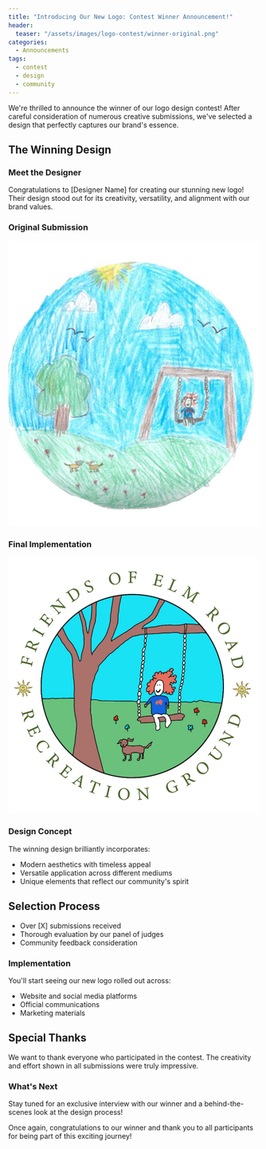 ```yaml
---
title: "Introducing Our New Logo: Contest Winner Announcement!"
header:
  teaser: "/assets/images/logo-contest/winner-original.png"
categories: 
  - Announcements
tags:
  - contest
  - design
  - community
---
```


We're thrilled to announce the winner of our logo design contest! After careful consideration of numerous creative submissions, we've selected a design that perfectly captures our brand's essence.

## The Winning Design

### Meet the Designer
Congratulations to [Designer Name] for creating our stunning new logo! Their design stood out for its creativity, versatility, and alignment with our brand values.

### Original Submission
![Winner's Original Design](/assets/images/logo-contest/winner-original.png)

### Final Implementation
![Official Logo](/assets/images/logo-contest/winner-logo.png)

### Design Concept
The winning design brilliantly incorporates:
- Modern aesthetics with timeless appeal
- Versatile application across different mediums
- Unique elements that reflect our community's spirit

## Selection Process
- Over [X] submissions received
- Thorough evaluation by our panel of judges
- Community feedback consideration

### Implementation
You'll start seeing our new logo rolled out across:
- Website and social media platforms
- Official communications
- Marketing materials

## Special Thanks
We want to thank everyone who participated in the contest. The creativity and effort shown in all submissions were truly impressive.

### What's Next
Stay tuned for an exclusive interview with our winner and a behind-the-scenes look at the design process!

Once again, congratulations to our winner and thank you to all participants for being part of this exciting journey!